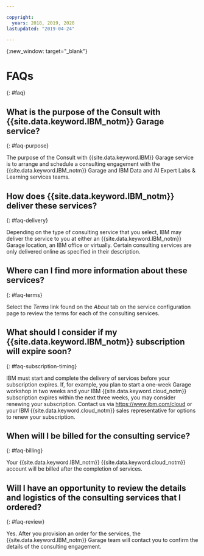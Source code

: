 ```yaml
---

copyright:
  years: 2018, 2019, 2020
lastupdated: "2019-04-24"

---
```


{:new_window: target="_blank"}


# FAQs
{: #faq}

## What is the purpose of the Consult with {{site.data.keyword.IBM_notm}} Garage service?
{: #faq-purpose}

The purpose of the Consult with {{site.data.keyword.IBM}} Garage service is to arrange and schedule a consulting engagement with the {{site.data.keyword.IBM_notm}} Garage and IBM Data and AI Expert Labs & Learning services teams.

## How does {{site.data.keyword.IBM_notm}} deliver these services?
{: #faq-delivery}

Depending on the type of consulting service that you select, IBM may deliver the service to you at either an {{site.data.keyword.IBM_notm}} Garage location, an IBM office or virtually. Certain consulting services are only delivered online as specified in their description.

## Where can I find more information about these services?
{: #faq-terms}

Select the *Terms* link found on the *About* tab on the service configuration page to review the terms for each of the consulting services.

## What should I consider if my {{site.data.keyword.IBM_notm}} subscription will expire soon?
{: #faq-subscription-timing}

IBM must start and complete the delivery of services before your subscription expires.  If, for example, you plan to start a one-week Garage workshop in two weeks and your IBM {{site.data.keyword.cloud_notm}} subscription expires within the next three weeks, you may consider renewing your subscription.  Contact us via https://www.ibm.com/cloud or your IBM {{site.data.keyword.cloud_notm}} sales representative for options to renew your subscription.

## When will I be billed for the consulting service?
{: #faq-billing}

Your {{site.data.keyword.IBM_notm}} {{site.data.keyword.cloud_notm}} account will be billed after the completion of services.

## Will I have an opportunity to review the details and logistics of the consulting services that I ordered?
{: #faq-review}

Yes. After you provision an order for the services, the {{site.data.keyword.IBM_notm}} Garage team will contact you to confirm the details of the consulting engagement.
